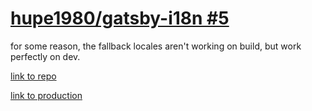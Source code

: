 # [hupe1980/gatsby-i18n #5](https://github.com/hupe1980/gatsby-i18n/issues/5)

for some reason, the fallback locales aren't working on build, but work perfectly on dev.

[link to repo](https://github.com/vitordino/gatsby-i18n-default-locales)

[link to production](http://gatsby-i18n-default-locales.netlify.com/)
